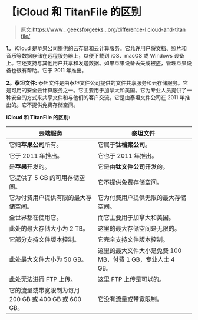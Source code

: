# 【iCloud 和 TitanFile 的区别

> 原文:[https://www . geeksforgeeks . org/difference-I cloud-and-titan file/](https://www.geeksforgeeks.org/difference-between-icloud-and-titanfile/)

**1。**
iCloud 是苹果公司提供的云存储和云计算服务。它允许用户将文档、照片和音乐等数据存储在远程服务器上，以便下载到 iOS、macOS 或 Windows 设备上。它还支持与其他用户共享和发送数据。如果苹果设备丢失或被盗，管理苹果设备也很有帮助。它于 2011 年推出。

**2。泰坦文件:**
泰坦文件是由泰坦文件公司提供的文件共享服务和云存储服务。它是可用的安全云计算服务之一。它主要用于加拿大和美国。它为专业人员提供了一种安全的方式来共享文件和与他们的客户交流。它是由泰坦文件公司在 2011 年推出的。它不提供免费存储空间。

**iCloud 和 TitanFile 的区别:**

<center>

| 云端服务 | 泰坦文件 |
| --- | --- |
| 它归**苹果公司**所有。 | 它属于**钛档案公司**。 |
| 它于 2011 年推出。 | 它也于 2011 年推出。 |
| 是**苹果**开发的。 | 它是由**钛文件公司**开发的。 |
| 它提供了 5 GB 的可用存储空间。 | 它不提供免费存储空间。 |
| 它为付费用户提供有限的最大存储空间。 | 它为付费用户提供无限的最大存储空间。 |
| 全世界都在使用它。 | 而它主要用于加拿大和美国。 |
| 此处的最大存储大小为 2 TB。 | 这里的最大存储空间是无限的。 |
| 它部分支持文件版本控制。 | 它完全支持文件版本控制。 |
| 此处最大文件大小为 50 GB。 | 这里的最大文件大小是免费 100 MB，付费 1 GB，专业人士 4 GB。 |
| 此处无法进行 FTP 上传。 | 这里 FTP 上传是可以的。 |
| 它的流量或带宽限制为每月 200 GB 或 400 GB 或 600 GB。 | 它没有流量或带宽限制。 |

</center>